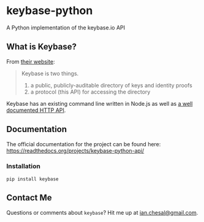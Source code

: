 # keybase-python

A Python implementation of the keybase.io API

## What is Keybase?

From [their website](https://keybase.io/):

> Keybase is two things.
> 
> 1. a public, publicly-auditable directory of keys and identity proofs
> 1. a protocol (this API) for accessing the directory

Keybase has an existing command line written in Node.js as well as [a well documented HTTP API](https://keybase.io/__/api-docs/1.0).

## Documentation

The official documentation for the project can be found here: https://readthedocs.org/projects/keybase-python-api/

### Installation

    pip install keybase

## Contact Me

Questions or comments about `keybase`? Hit me up at ian.chesal@gmail.com.
